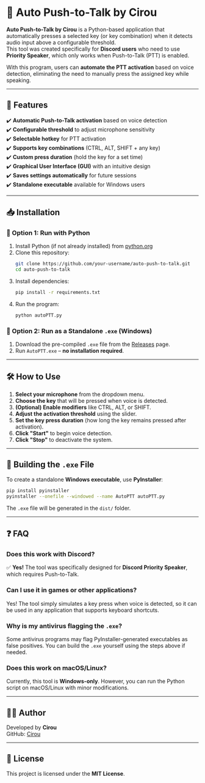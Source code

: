 # 🎤 Auto Push-to-Talk by Cirou

**Auto Push-to-Talk by Cirou** is a Python-based application that automatically presses a selected key (or key combination) when it detects audio input above a configurable threshold.  
This tool was created specifically for **Discord users** who need to use **Priority Speaker**, which only works when Push-to-Talk (PTT) is enabled.

With this program, users can **automate the PTT activation** based on voice detection, eliminating the need to manually press the assigned key while speaking.

---

## 🚀 Features
✔️ **Automatic Push-to-Talk activation** based on voice detection  
✔️ **Configurable threshold** to adjust microphone sensitivity  
✔️ **Selectable hotkey** for PTT activation  
✔️ **Supports key combinations** (CTRL, ALT, SHIFT + any key)  
✔️ **Custom press duration** (hold the key for a set time)  
✔️ **Graphical User Interface (GUI)** with an intuitive design  
✔️ **Saves settings automatically** for future sessions  
✔️ **Standalone executable** available for Windows users  

---

## 📥 Installation
### **🔹 Option 1: Run with Python**
1. Install Python (if not already installed) from [python.org](https://www.python.org/downloads/)
2. Clone this repository:
   ```sh
   git clone https://github.com/your-username/auto-push-to-talk.git
   cd auto-push-to-talk
   ```
3. Install dependencies:
   ```sh
   pip install -r requirements.txt
   ```
4. Run the program:
   ```sh
   python autoPTT.py
   ```

### **🔹 Option 2: Run as a Standalone `.exe` (Windows)**
1. Download the pre-compiled `.exe` file from the [Releases](https://github.com/your-username/auto-push-to-talk/releases) page.
2. Run `AutoPTT.exe` – **no installation required**.

---

## 🛠 How to Use
1. **Select your microphone** from the dropdown menu.
2. **Choose the key** that will be pressed when voice is detected.
3. **(Optional) Enable modifiers** like CTRL, ALT, or SHIFT.
4. **Adjust the activation threshold** using the slider.
5. **Set the key press duration** (how long the key remains pressed after activation).
6. **Click "Start"** to begin voice detection.
7. **Click "Stop"** to deactivate the system.

---

## 🔧 Building the `.exe` File
To create a standalone **Windows executable**, use **PyInstaller**:
```sh
pip install pyinstaller
pyinstaller --onefile --windowed --name AutoPTT autoPTT.py
```
The `.exe` file will be generated in the `dist/` folder.

---

## ❓ FAQ
### **Does this work with Discord?**
✅ **Yes!** The tool was specifically designed for **Discord Priority Speaker**, which requires Push-to-Talk.

### **Can I use it in games or other applications?**
Yes! The tool simply simulates a key press when voice is detected, so it can be used in any application that supports keyboard shortcuts.

### **Why is my antivirus flagging the `.exe`?**
Some antivirus programs may flag PyInstaller-generated executables as false positives. You can build the `.exe` yourself using the steps above if needed.

### **Does this work on macOS/Linux?**
Currently, this tool is **Windows-only**. However, you can run the Python script on macOS/Linux with minor modifications.

---

## 👨‍💻 Author
Developed by **Cirou**  
GitHub: [Cirou](https://github.com/Cirou)  

---

## 📜 License
This project is licensed under the **MIT License**.
